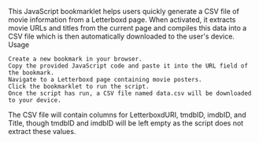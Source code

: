 This JavaScript bookmarklet helps users quickly generate a CSV file of movie information from a Letterboxd page. When activated, it extracts movie URLs and titles from the current page and compiles this data into a CSV file which is then automatically downloaded to the user's device.
Usage

    Create a new bookmark in your browser.
    Copy the provided JavaScript code and paste it into the URL field of the bookmark.
    Navigate to a Letterboxd page containing movie posters.
    Click the bookmarklet to run the script.
    Once the script has run, a CSV file named data.csv will be downloaded to your device.

The CSV file will contain columns for LetterboxdURI, tmdbID, imdbID, and Title, though tmdbID and imdbID will be left empty as the script does not extract these values.
